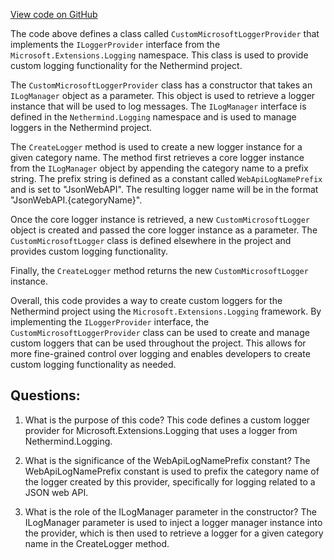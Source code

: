 [View code on GitHub](https://github.com/nethermindeth/nethermind/Nethermind.Runner/Logging/CustomMicrosoftLoggerProvider.cs)

The code above defines a class called `CustomMicrosoftLoggerProvider` that implements the `ILoggerProvider` interface from the `Microsoft.Extensions.Logging` namespace. This class is used to provide custom logging functionality for the Nethermind project.

The `CustomMicrosoftLoggerProvider` class has a constructor that takes an `ILogManager` object as a parameter. This object is used to retrieve a logger instance that will be used to log messages. The `ILogManager` interface is defined in the `Nethermind.Logging` namespace and is used to manage loggers in the Nethermind project.

The `CreateLogger` method is used to create a new logger instance for a given category name. The method first retrieves a core logger instance from the `ILogManager` object by appending the category name to a prefix string. The prefix string is defined as a constant called `WebApiLogNamePrefix` and is set to "JsonWebAPI". The resulting logger name will be in the format "JsonWebAPI.{categoryName}".

Once the core logger instance is retrieved, a new `CustomMicrosoftLogger` object is created and passed the core logger instance as a parameter. The `CustomMicrosoftLogger` class is defined elsewhere in the project and provides custom logging functionality.

Finally, the `CreateLogger` method returns the new `CustomMicrosoftLogger` instance.

Overall, this code provides a way to create custom loggers for the Nethermind project using the `Microsoft.Extensions.Logging` framework. By implementing the `ILoggerProvider` interface, the `CustomMicrosoftLoggerProvider` class can be used to create and manage custom loggers that can be used throughout the project. This allows for more fine-grained control over logging and enables developers to create custom logging functionality as needed.
## Questions: 
 1. What is the purpose of this code?
   This code defines a custom logger provider for Microsoft.Extensions.Logging that uses a logger from Nethermind.Logging.

2. What is the significance of the WebApiLogNamePrefix constant?
   The WebApiLogNamePrefix constant is used to prefix the category name of the logger created by this provider, specifically for logging related to a JSON web API.

3. What is the role of the ILogManager parameter in the constructor?
   The ILogManager parameter is used to inject a logger manager instance into the provider, which is then used to retrieve a logger for a given category name in the CreateLogger method.